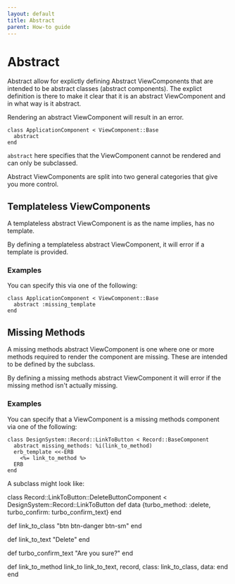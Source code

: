```yaml
---
layout: default
title: Abstract
parent: How-to guide
---
```


# Abstract

Abstract allow for explictly defining Abstract ViewComponents that are intended to be abstract classes (abstract components). The explict definition is there to make it clear that it is an abstract ViewComponent and in what way is it abstract.

Rendering an abstract ViewComponent will result in an error.

```
class ApplicationComponent < ViewComponent::Base
  abstract
end
```

`abstract` here specifies that the ViewComponent cannot be rendered and can only be subclassed. 

Abstract ViewComponents are split into two general categories that give you more control.

## Templateless ViewComponents
A templateless abstract ViewComponent is as the name implies, has no template. 

By defining a templateless abstract ViewComponent, it will error if a template is provided.

### Examples
You can specify this via one of the following:

```
class ApplicationComponent < ViewComponent::Base
  abstract :missing_template
end
```

## Missing Methods

A missing methods abstract ViewComponent is one where one or more methods required to render the component are missing. These are intended to be defined by the subclass. 

By defining a missing methods abstract ViewComponent it will error if the missing method isn't actually missing.

### Examples
You can specify that a ViewComponent is a missing methods component via one of the following:

```
class DesignSystem::Record::LinkToButton < Record::BaseComponent
  abstract missing_methods: %i(link_to_method)
  erb_template <<-ERB
    <%= link_to_method %>
  ERB
end
```

A subclass might look like:

class Record::LinkToButton::DeleteButtonComponent < DesignSystem::Record::LinkToButton
  def data
    {turbo_method: :delete, turbo_confirm: turbo_confirm_text}
  end
  
  def link_to_class
    "btn btn-danger btn-sm"
  end
  
  def link_to_text
    "Delete"
  end

  def turbo_confirm_text
    "Are you sure?"
  end

  def link_to_method
    link_to link_to_text, record, class: link_to_class, data:
  end
end
